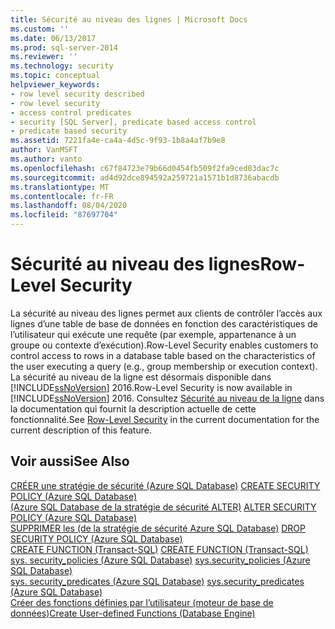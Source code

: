 ```yaml
---
title: Sécurité au niveau des lignes | Microsoft Docs
ms.custom: ''
ms.date: 06/13/2017
ms.prod: sql-server-2014
ms.reviewer: ''
ms.technology: security
ms.topic: conceptual
helpviewer_keywords:
- row level security described
- row level security
- access control predicates
- security [SQL Server], predicate based access control
- predicate based security
ms.assetid: 7221fa4e-ca4a-4d5c-9f93-1b8a4af7b9e8
author: VanMSFT
ms.author: vanto
ms.openlocfilehash: c67f84723e79b66d0454fb509f2fa9ced03dac7c
ms.sourcegitcommit: ad4d92dce894592a259721a1571b1d8736abacdb
ms.translationtype: MT
ms.contentlocale: fr-FR
ms.lasthandoff: 08/04/2020
ms.locfileid: "87697704"
---
```

# <a name="row-level-security"></a><span data-ttu-id="ba1ad-102">Sécurité au niveau des lignes</span><span class="sxs-lookup"><span data-stu-id="ba1ad-102">Row-Level Security</span></span>
  <span data-ttu-id="ba1ad-103">La sécurité au niveau des lignes permet aux clients de contrôler l’accès aux lignes d’une table de base de données en fonction des caractéristiques de l’utilisateur qui exécute une requête (par exemple, appartenance à un groupe ou contexte d’exécution).</span><span class="sxs-lookup"><span data-stu-id="ba1ad-103">Row-Level Security enables customers to control access to rows in a database table based on the characteristics of the user executing a query (e.g., group membership or execution context).</span></span> <span data-ttu-id="ba1ad-104">La sécurité au niveau de la ligne est désormais disponible dans [!INCLUDE[ssNoVersion](../../includes/ssnoversion-md.md)] 2016.</span><span class="sxs-lookup"><span data-stu-id="ba1ad-104">Row-Level Security is now available in [!INCLUDE[ssNoVersion](../../includes/ssnoversion-md.md)] 2016.</span></span> <span data-ttu-id="ba1ad-105">Consultez [Sécurité au niveau de la ligne](https://msdn.microsoft.com/library/dn765131.aspx) dans la documentation qui fournit la description actuelle de cette fonctionnalité.</span><span class="sxs-lookup"><span data-stu-id="ba1ad-105">See [Row-Level Security](https://msdn.microsoft.com/library/dn765131.aspx) in the current documentation for the current description of this feature.</span></span>  
  
## <a name="see-also"></a><span data-ttu-id="ba1ad-106">Voir aussi</span><span class="sxs-lookup"><span data-stu-id="ba1ad-106">See Also</span></span>  
 <span data-ttu-id="ba1ad-107">[CRÉER une stratégie de sécurité &#40;Azure SQL Database&#41;](/sql/t-sql/statements/create-security-policy-transact-sql) </span><span class="sxs-lookup"><span data-stu-id="ba1ad-107">[CREATE SECURITY POLICY &#40;Azure SQL Database&#41;](/sql/t-sql/statements/create-security-policy-transact-sql) </span></span>  
 <span data-ttu-id="ba1ad-108">[&#40;Azure SQL Database de la stratégie de sécurité ALTER&#41;](/sql/t-sql/statements/alter-security-policy-transact-sql) </span><span class="sxs-lookup"><span data-stu-id="ba1ad-108">[ALTER SECURITY POLICY &#40;Azure SQL Database&#41;](/sql/t-sql/statements/alter-security-policy-transact-sql) </span></span>  
 <span data-ttu-id="ba1ad-109">[SUPPRIMER les &#40;de la stratégie de sécurité Azure SQL Database&#41;](/sql/t-sql/statements/drop-security-policy-transact-sql) </span><span class="sxs-lookup"><span data-stu-id="ba1ad-109">[DROP SECURITY POLICY &#40;Azure SQL Database&#41;](/sql/t-sql/statements/drop-security-policy-transact-sql) </span></span>  
 <span data-ttu-id="ba1ad-110">[CREATE FUNCTION &#40;Transact-SQL&#41;](/sql/t-sql/statements/create-function-transact-sql) </span><span class="sxs-lookup"><span data-stu-id="ba1ad-110">[CREATE FUNCTION &#40;Transact-SQL&#41;](/sql/t-sql/statements/create-function-transact-sql) </span></span>  
 <span data-ttu-id="ba1ad-111">[sys. security_policies &#40;Azure SQL Database&#41;](/sql/relational-databases/system-catalog-views/sys-security-policies-transact-sql) </span><span class="sxs-lookup"><span data-stu-id="ba1ad-111">[sys.security_policies &#40;Azure SQL Database&#41;](/sql/relational-databases/system-catalog-views/sys-security-policies-transact-sql) </span></span>  
 <span data-ttu-id="ba1ad-112">[sys. security_predicates &#40;Azure SQL Database&#41;](/sql/relational-databases/system-catalog-views/sys-security-predicates-transact-sql) </span><span class="sxs-lookup"><span data-stu-id="ba1ad-112">[sys.security_predicates &#40;Azure SQL Database&#41;](/sql/relational-databases/system-catalog-views/sys-security-predicates-transact-sql) </span></span>  
 [<span data-ttu-id="ba1ad-113">Créer des fonctions définies par l’utilisateur &#40;moteur de base de données&#41;</span><span class="sxs-lookup"><span data-stu-id="ba1ad-113">Create User-defined Functions &#40;Database Engine&#41;</span></span>](../user-defined-functions/create-user-defined-functions-database-engine.md)  
  
  
